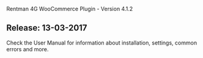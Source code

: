 Rentman 4G WooCommerce Plugin - Version 4.1.2

Release: 13-03-2017
-----------------------------
Check the User Manual for information about installation, settings, common errors and more.
